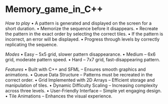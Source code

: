 # Memory_game_in_C++

*How to play*
• A pattern is generated and displayed on the screen for a short duration.
• Memorize the sequence before it disappears.
• Recreate the pattern in the exact order by selecting the correct tiles.
• If the pattern is incorrect, an error will be displayed.
• Progress through levels by correctly replicating the sequence.

*Modes*
• Easy – 5x5 grid, slower pattern disappearance.
• Medium – 6x6 grid, moderate pattern speed.
• Hard – 7x7 grid, fast-disappearing pattern.

*Features*
• Built with C++ and SFML – Ensures smooth graphics and animations.
• Queue Data Structure – Patterns must be recreated in the correct order.
• Grid Implemented with 2D Arrays – Efficient storage and manipulation of tiles.
• Dynamic Difficulty Scaling – Increasing complexity across three levels.
• User-Friendly Interface – Simple yet engaging design.
• Tile Animations – Enhances the visual experience.

